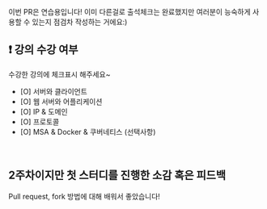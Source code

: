 이번 PR은 연습용입니다! 이미 다른걸로 출석체크는 완료했지만 여러분이 능숙하게 사용할 수 있는지 점검차 작성하는 거에요:)

## ❗️ 강의 수강 여부
수강한 강의에 체크표시 해주세요~

- [O] 서버와 클라이언트
- [O] 웹 서버와 어플리케이션
- [O] IP & 도메인
- [O] 프로토콜
- [O] MSA & Docker & 쿠버네티스 (선택사항)

<br>

## 2주차이지만 첫 스터디를 진행한 소감 혹은 피드백
Pull request, fork 방법에 대해 배워서 좋았습니다!
